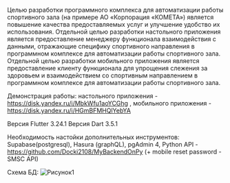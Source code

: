 Целью разработки программного комплекса для автоматизации работы спортивного зала (на примере АО «Корпорация «КОМЕТА») является повышение качества предоставляемых услуг и улучшение удобство их использования.
Отдельной целью разработки настольного приложения является предоставление менеджеру функционала взаимодействия с данными, отражающие специфику спортивного направления в программном комплексе для автоматизации работы спортивного зала.
Отдельной целью разработки мобильного приложения является предоставление клиенту функционала для упрощения слежения за здоровьем и взаимодействием со спортивным направлением в программном комплексе для автоматизации работы спортивного зала.

Демонстрация работы: настольного приложения - https://disk.yandex.ru/i/MbkWfu1aoYCGhg , мобильного приложения - https://disk.yandex.ru/i/HGmBFMHQlYebYA

Версия Flutter 3.24.1
Версия Dart 3.5.1

Необходимость настойки дополнительных инструментов:
Supabase(postgresql),
Hasura (graphQL),
pgAdmin 4,
Python API - https://github.com/Docki2108/MyBackendOnPy (+ mobile reset password - SMSC API)

Схема БД:
![Рисунок1](https://github.com/user-attachments/assets/f3a1e790-6618-4e54-b379-af1d91b50c09)
